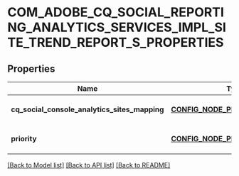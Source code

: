 # COM_ADOBE_CQ_SOCIAL_REPORTING_ANALYTICS_SERVICES_IMPL_SITE_TREND_REPORT_S_PROPERTIES

## Properties
Name | Type | Description | Notes
------------ | ------------- | ------------- | -------------
**cq_social_console_analytics_sites_mapping** | [**CONFIG_NODE_PROPERTY_ARRAY**](configNodePropertyArray.md) |  | [optional] [default to null]
**priority** | [**CONFIG_NODE_PROPERTY_INTEGER**](configNodePropertyInteger.md) |  | [optional] [default to null]

[[Back to Model list]](../README.md#documentation-for-models) [[Back to API list]](../README.md#documentation-for-api-endpoints) [[Back to README]](../README.md)


